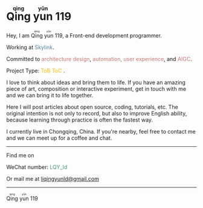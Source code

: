 <h1>
  <ruby>
    Qing
    <rt>qìng</rt>
  </ruby>
  <ruby>
    yun
    <rt>yǔn</rt>
  </ruby>119
</h1>

Hey, I am   <ruby>
    Qing
    <rt>qìng</rt>
  </ruby>
  <ruby>
    yun
    <rt>yǔn</rt>
  </ruby>119, a Front-end development programmer.

Working at <a><font color="#5086a1">Skylink</font></a>.

Committed to <a><font color="#cb7676">architecture design</font></a>, <a><font color="#cb7676">automation, user experience</font></a>, and <a><font color="#cb7676">AIGC</font></a>.

Project Type: <a><font color="#fbbc05">ToB</font></a> <a><font color="#fbbc05">ToC</font></a> .

I love to think about ideas and bring them to life. If you have an amazing piece of art, composition or interactive experiment, get in touch with me and we can bring it to life together.

Here I will post articles about open source, coding, tutorials, etc. The original intention is not only to record, but also to improve English ability, because learning through practice is often the fastest way.

I currently live in Chongqing, China. If you're nearby, feel free to contact me and we can meet up for a coffee and chat.

---

Find me on

WeChat number: <a><font color="#4b9978">LQY_ld</font></a>

Or mail me at liqingyunld@gmail.com

---

<p class="text-right">
  <ruby>
    Qing
    <rt>qìng</rt>
  </ruby>
  <ruby>
    yun
    <rt>yǔn</rt>
  </ruby>119
</p>
